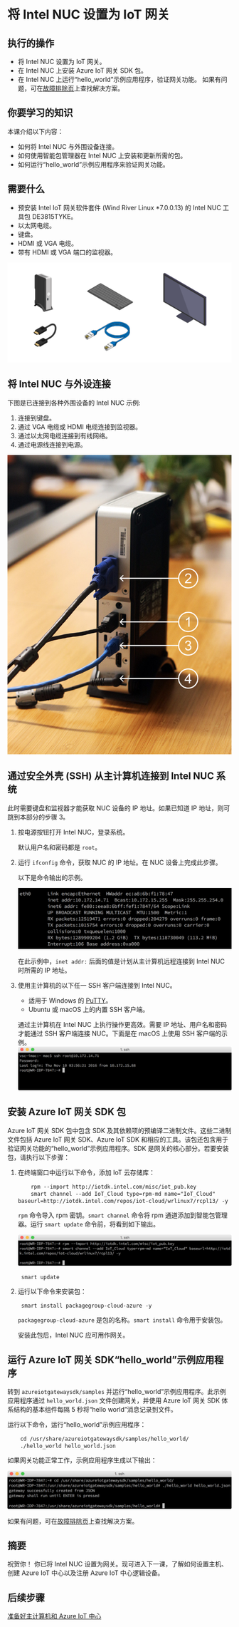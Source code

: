 <properties
    pageTitle="将 Intel NUC 设置为 Azure IoT 网关 | Azure"
    description="将 Intel NUC 设置为传感器和 Azure IoT 中心之间的 IoT 网关，用于收集传感器信息并将其发送到 IoT 中心。"
    services="iot-hub"
    documentationcenter=""
    author="shizn"
    manager="yjianfeng"
    tags=""
    keywords="iot 网关, intel nuc, nuc 计算机, DE3815TYKE" />
<tags
    ms.assetid="f41d6b2e-9b00-40df-90eb-17d824bea883"
    ms.service="iot-hub"
    ms.devlang="c"
    ms.topic="article"
    ms.tgt_pltfrm="na"
    ms.workload="na"
    ms.date="10/28/2016"
    wacn.date="01/23/2017"
    ms.author="xshi" />  


# 将 Intel NUC 设置为 IoT 网关

## 执行的操作

- 将 Intel NUC 设置为 IoT 网关。
- 在 Intel NUC 上安装 Azure IoT 网关 SDK 包。
- 在 Intel NUC 上运行“hello\_world”示例应用程序，验证网关功能。
如果有问题，可在[故障排除页](/documentation/articles/iot-hub-gateway-kit-c-sim-troubleshooting/)上查找解决方案。

## 你要学习的知识

本课介绍以下内容：

- 如何将 Intel NUC 与外围设备连接。
- 如何使用智能包管理器在 Intel NUC 上安装和更新所需的包。
- 如何运行“hello\_world”示例应用程序来验证网关功能。

## 需要什么

- 预安装 Intel IoT 网关软件套件 (Wind River Linux *7.0.0.13) 的 Intel NUC 工具包 DE3815TYKE。
- 以太网电缆。
- 键盘。
- HDMI 或 VGA 电缆。
- 带有 HDMI 或 VGA 端口的监视器。

![网关工具包](./media/iot-hub-gateway-kit-lessons/lesson1/kit_without_sensortag.png)  


## 将 Intel NUC 与外设连接

下图是已连接到各种外围设备的 Intel NUC 示例:

1. 连接到键盘。
2. 通过 VGA 电缆或 HDMI 电缆连接到监视器。
3. 通过以太网电缆连接到有线网络。
4. 通过电源线连接到电源。

![连接到外围设备的 Intel NUC](./media/iot-hub-gateway-kit-lessons/lesson1/nuc.png)  


## 通过安全外壳 (SSH) 从主计算机连接到 Intel NUC 系统

此时需要键盘和监视器才能获取 NUC 设备的 IP 地址。如果已知道 IP 地址，则可跳到本部分的步骤 3。

1. 按电源按钮打开 Intel NUC，登录系统。

   默认用户名和密码都是 `root`。

2. 运行 `ifconfig` 命令，获取 NUC 的 IP 地址。在 NUC 设备上完成此步骤。

   以下是命令输出的示例。

   ![显示 NUC IP 的 ifconfig 输出](./media/iot-hub-gateway-kit-lessons/lesson1/ifconfig.png)  


   在此示例中，`inet addr:` 后面的值是计划从主计算机远程连接到 Intel NUC 时所需的 IP 地址。

3. 使用主计算机的以下任一 SSH 客户端连接到 Intel NUC。

   - 适用于 Windows 的 [PuTTY](http://www.putty.org/)。
   - Ubuntu 或 macOS 上的内置 SSH 客户端。

   通过主计算机在 Intel NUC 上执行操作更高效。需要 IP 地址、用户名和密码才能通过 SSH 客户端连接 NUC。下面是在 macOS 上使用 SSH 客户端的示例。
   ![在 macOS 上运行的 SSH 客户端](./media/iot-hub-gateway-kit-lessons/lesson1/ssh.png)

## 安装 Azure IoT 网关 SDK 包

Azure IoT 网关 SDK 包中包含 SDK 及其依赖项的预编译二进制文件。这些二进制文件包括 Azure IoT 网关 SDK、Azure IoT SDK 和相应的工具。该包还包含用于验证网关功能的“hello\_world”示例应用程序。SDK 是网关的核心部分。若要安装包，请执行以下步骤：

1. 在终端窗口中运行以下命令，添加 IoT 云存储库：

   
		   rpm --import http://iotdk.intel.com/misc/iot_pub.key
		   smart channel --add IoT_Cloud type=rpm-md name="IoT_Cloud" baseurl=http://iotdk.intel.com/repos/iot-cloud/wrlinux7/rcpl13/ -y
   

   `rpm` 命令导入 rpm 密钥。`smart channel` 命令将 rpm 通道添加到智能包管理器。运行 `smart update` 命令前，将看到如下输出。

   ![rpm 和智能通道命令输出](./media/iot-hub-gateway-kit-lessons/lesson1/rpm_smart_channel.png)  


   
		smart update
   

2. 运行以下命令来安装包：

   
		smart install packagegroup-cloud-azure -y
   

   `packagegroup-cloud-azure` 是包的名称。`smart install` 命令用于安装包。

   安装此包后，Intel NUC 应可用作网关。

## 运行 Azure IoT 网关 SDK“hello\_world”示例应用程序

转到 `azureiotgatewaysdk/samples` 并运行“hello\_world”示例应用程序。此示例应用程序通过 `hello_world.json` 文件创建网关，并使用 Azure IoT 网关 SDK 体系结构的基本组件每隔 5 秒将“hello world”消息记录到文件。

运行以下命令，运行“hello\_world”示例应用程序：


		cd /usr/share/azureiotgatewaysdk/samples/hello_world/
		./hello_world hello_world.json


如果网关功能正常工作，示例应用程序生成以下输出：

![应用程序输出](./media/iot-hub-gateway-kit-lessons/lesson1/hello_world.png)  


如果有问题，可在[故障排除页](/documentation/articles/iot-hub-gateway-kit-c-troubleshooting/)上查找解决方案。

## 摘要

祝贺你！ 你已将 Intel NUC 设置为网关。现可进入下一课，了解如何设置主机、创建 Azure IoT 中心以及注册 Azure IoT 中心逻辑设备。

## 后续步骤
[准备好主计算机和 Azure IoT 中心](/documentation/articles/iot-hub-gateway-kit-c-sim-lesson2-get-the-tools-win32/)

<!---HONumber=Mooncake_0116_2017-->